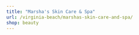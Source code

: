 ```yaml
---
title: "Marsha's Skin Care & Spa"
url: /virginia-beach/marshas-skin-care-and-spa/
shop: beauty
---
```


